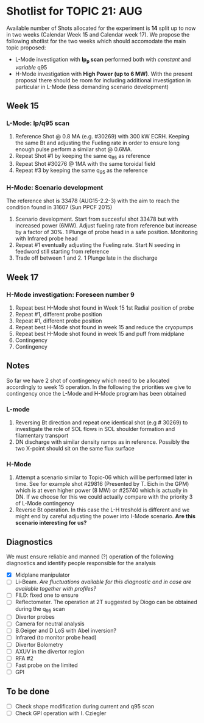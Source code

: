 # Shotlist for TOPIC 21: AUG

Available number of Shots allocated for the experiment is **14** split
up to now in two weeks (Calendar Week 15 and Calendar week 17). We 
propose the following shotlist for the two weeks which should accomodate the main 
topic proposed:
* L-Mode investigation with **Ip<sub>p</sub> scan** performed both with _constant_ and _variable_ q95
* H-Mode investigation with **High Power (up to 6 MW)**.
With the present proposal there should be room for including additional investigation 
in particular in L-Mode (less demanding scenario development)

## Week 15
### L-Mode: Ip/q95 scan

1.  Reference Shot @ 0.8 MA (e.g. #30269) with 300 kW ECRH.
Keeping the same Bt and adjusting the Fueling rate in
order to ensure long enough pulse perform a similar shot @ 0.6MA. 
2.  Repeat Shot #1 by keeping the same q<sub>95</sub> as reference
3.  Repeat Shot #30276 @ 1MA with the same toroidal field
4.  Repeat #3 by keeping the same q<sub>95</sub> as the reference

### H-Mode: Scenario development
The reference shot is 33478 (AUG15-2.2-3) with the aim to reach the condition found in 31607 (Sun PPCF 2015)

1.  Scenario development. Start from succesful shot 33478 but with increased power (6MW). Adjust
    fueling rate from reference but increase by a factor of 30%. 1 Plunge of probe head
	in a safe position. Monitoring with Infrared probe head
2.  Repeat #1 eventually adjusting the Fueling rate. Start N seeding in feedword still starting from
    reference 
3.  Trade off between 1 and 2. 1 Plunge late in the discharge

## Week 17
### H-Mode investigation: Foreseen number 9

1.  Repeat best H-Mode shot found in Week 15 1st Radial position of probe
2.  Repeat #1, different probe position
3.  Repeat #1, different probe position
4.  Repeat best H-Mode shot found in week 15 and reduce the cryopumps
5.  Repeat best H-Mode shot found in week 15 and puff from midplane
6.  Contingency
7.  Contingency

## Notes
So far we have 2 shot of contingency which need to be allocated accordingly to week 15
operation. In the following the priorities we give to contingency once the L-Mode and H-Mode 
program has been obtained

### L-mode
1. Reversing Bt direction and repeat one identical shot (e.g # 30269) to investigate
   the role of SOL flows in SOL shoulder formation and filamentary transport
2. DN discharge with similar density ramps as in reference. Possibly the two X-point should
   sit on the same flux surface

### H-Mode
1. Attempt a scenario similar to Topic-06 which will be performed later in time. See for example
   shot #29816 (Presented by T. Eich in the GPM) which is at even higher power (8 MW) or #25740
   which is actually in DN. If we choose for this we could actually compare with the priority 3 of L-Mode
   contingency
2. Reverse Bt operation. In this case the L-H treshold is different and we might end
   by careful adjusting the power into I-Mode scenario. **Are this scenario interesting for us?**


## Diagnostics

We must ensure reliable and manned (?) operation of the following diagnostics and identify people
responsible for the analysis
- [x] Midplane manipulator
- [ ] Li-Beam. _Are fluctuations available for this diagnostic and in case are available together with profiles?_
- [ ] FILD: fixed one to ensure
- [ ] Reflectometer. The operation at 2T suggested by Diogo can be obtained during the q<sub>95</sub> scan
- [ ] Divertor probes
- [ ] Camera for neutral analysis
- [ ] B.Geiger and D LoS with Abel inversion?
- [ ] Infrared (to monitor probe head)
- [ ] Divertor Bolometry
- [ ] AXUV in the divertor region
- [ ] RFA  #2
- [ ] Fast probe on the limited
- [ ] GPI

## To be done
- [ ] Check shape modification during current and q95 scan
- [ ] Check GPI operation with I. Cziegler
